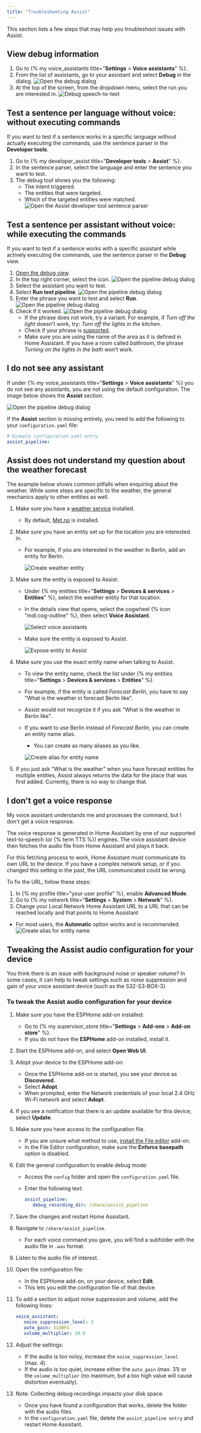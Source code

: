 ```yaml
---
title: "Troubleshooting Assist"
---
```


This section lists a few steps that may help you troubleshoot issues with Assist. 

## View debug information

1. Go to {% my voice_assistants title="**Settings** > **Voice assistants**" %}.
2. From the list of assistants, go to your assistant and select **Debug** in the dialog.
![Open the debug dialog](/images/assist/assistant-debug-03.png)
3. At the top of the screen, from the dropdown menu, select the run you are interested in.
![Debug speech-to-text](/images/assist/assistant-debug-02.png)

## Test a sentence per language without voice: without executing commands

If you want to test if a sentence works in a specific language without actually executing the commands, use the sentence parser in the **Developer tools**.

1. Go to  {% my developer_assist title="**Developer tools** > **Assist**" %}.
2. In the sentence parser, select the language and enter the sentence you want to test.
3. The debug tool shows you the following:
   - The intent triggered.
   - The entities that were targeted.
   - Which of the targeted entities were matched.
![Open the Assist developer tool sentence parser](/images/assist/assistant-debug-06.png)

## Test a sentence per assistant without voice: while executing the commands

If you want to test if a sentence works with a specific assistant while actively executing the commands, use the sentence parser in the **Debug** view.

1. [Open the debug view](#view-debug-information).
2. In the top right corner, select the icon.
![Open the pipeline debug dialog](/images/assist/assistant-debug-04.png)
3. Select the assistant you want to test.
4. Select **Run text pipeline**.
![Open the pipeline debug dialog](/images/assist/assistant-debug-pipeline-01.png)
5. Enter the phrase you want to test and select **Run**.
![Open the pipeline debug dialog](/images/assist/assistant-debug-pipeline-02.png)
6. Check if it worked.
![Open the pipeline debug dialog](/images/assist/assistant-debug-pipeline-03.png)
   - If the phrase does not work, try a variant. For example, if *Turn off the light* doesn't work, try: *Turn off the lights in the kitchen*.
   - Check if your phrase is [supported](/voice_control/builtin_sentences/).
   - Make sure you are using the name of the area as it is defined in Home Assistant. If you have a room called *bathroom*, the phrase *Turning on the lights in the bath* won’t work.

## I do not see any assistant

If under {% my voice_assistants title="**Settings** > **Voice assistants**" %} you do not see any assistants, you are not using the default configuration. The image below shows the **Assist** section.

![Open the pipeline debug dialog](/images/assist/assist-assistants-page.png)

If the **Assist** section is missing entirely, you need to add the following to your `configuration.yaml` file:

   ```yaml
   # Example configuration.yaml entry
   assist_pipeline:
   ```

## Assist does not understand my question about the weather forecast

The example below shows common pitfalls when enquiring about the weather. While some steps are specific to the weather, the general mechanics apply to other entities as well.

1. Make sure you have a [weather service](/integrations/#weather) installed.
   - By default, [Met.no](/integrations/met/) is installed.
2. Make sure you have an entity set up for the location you are interested in.
   - For example, if you are interested in the weather in Berlin, add an entity for Berlin.
  
     ![Create weather entity](/images/assist/metno_weather_entity.png)
3. Make sure the entity is exposed to Assist:
   - Under {% my entities title="**Settings** > **Devices & services** > **Entities**" %}, select the weather entity for that location.
   - In the details view that opens, select the cogwheel {% icon "mdi:cog-outline" %}, then select **Voice Assistant**.
  
     ![Select voice assistants](/images/assist/weather_entity_voice_assistant.png)

   - Make sure the entity is exposed to Assist.
  
     ![Expose entity to Assist](/images/assist/expose_entity_dialog.png)

4. Make sure you use the exact entity name when talking to Assist.
   - To view the entity name, check the list under {% my entities title="**Settings** > **Devices & services** > **Entities**" %}.
   - For example, if the entity is called *Forecast Berlin*, you have to say "What is the weather in forecast Berlin like".
   - Assist would not recognize it if you ask "What is the weather in Berlin like".
   - If you want to use Berlin instead of *Forecast Berlin*, you can create an entity name alias.
     - You can create as many aliases as you like.

     ![Create alias for entity name](/images/assist/assist_create_alias.png)
5. If you just ask "What is the weather" when you have forecast entities for multiple entities, Assist always returns the data for the place that was first added. Currently, there is no way to change that.

## I don't get a voice response

My voice assistant understands me and processes the command, but I don't get a voice response.

The voice response is generated in Home Assistant by one of our supported text-to-speech (or {% term TTS %}) engines.
The voice assistant device then fetches the audio file from Home Assistant and plays it back.

For this fetching process to work, Home Assistant must communicate its own URL to the device.
If you have a complex network setup, or if you changed this setting in the past, the URL communicated could be wrong.

To fix the URL, follow these steps:

1. In {% my profile title="your user profile" %}, enable **Advanced Mode**.
2. Go to {% my network title="**Settings** > **System** > **Network**" %}.
3. Change your Local Network Home Assistant URL to a URL that can be reached locally and that points to Home Assistant
  - For most users, the **Automatic** option works and is recommended.
   ![Create alias for entity name](/images/assist/local_url.png)


## Tweaking the Assist audio configuration for your device

You think there is an issue with background noise or speaker volume? In some cases, it can help to tweak settings such as noise suppression and gain of your voice assistant device (such as the S32-S3-BOX-3).

### To tweak the Assist audio configuration for your device

1. Make sure you have the ESPHome add-on installed:
   - Go to {% my supervisor_store title="**Settings** > **Add-ons** > **Add-on store**" %}.
   - If you do not have the **ESPHome** add-on installed, install it.
2. Start the ESPHome add-on, and select **Open Web UI**.
3. Adopt your device to the ESPHome add-on:
   - Once the ESPHome add-on is started, you see your device as **Discovered**.
   - Select **Adopt**.
   - When prompted, enter the Network credentials of your local 2.4 GHz Wi-Fi network and select **Adopt**.

4. If you see a notification that there is an update available for this device, select **Update**.
5. Make sure you have access to the configuration file.
   - If you are unsure what method to use, [install the File editor](/common-tasks/os/#installing-and-using-the-file-editor-add-on) add-on.
   - In the File Editor configuration, make sure the **Enforce basepath** option is disabled.
6. Edit the general configuration to enable debug mode:
   - Access the `config` folder and open the `configuration.yaml` file.
   - Enter the following text:

      ```yaml
      assist_pipeline:
         debug_recording_dir: /share/assist_pipeline
      ```

7. Save the changes and restart Home Assistant.
8. Navigate to `/share/assist_pipeline`.
   - For each voice command you gave, you will find a subfolder with the audio file in `.wav` format.
9. Listen to the audio file of interest.
10. Open the configuration file:
    - In the ESPHome add-on, on your device, select **Edit**.
    - This lets you edit the configuration file of that device.
11. To add a section to adjust noise suppression and volume, add the following lines:

      ```yaml
      voice_assistant:
         noise_suppression_level: 3
         auto_gain: 31dBFS
         volume_multiplier: 10.0
      ```

12. Adjust the settings:
    - If the audio is too noisy, increase the `noise_suppression_level` (max.&nbsp;4).
    - If the audio is too quiet, increase either the `auto_gain` (max.&nbsp;31) or the `volume_multiplier` (no maximum, but a too high value will cause distortion eventually).
13. Note: Collecting debug recordings impacts your disk space.
    - Once you have found a configuration that works, delete the folder with the audio files.
    - In the `configuration.yaml` file, delete the `assist_pipeline entry` and restart Home Assistant.
